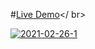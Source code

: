 #<a href="react-chat-app-wasi.surge.sh">Live Demo</a></ br>

<a href="https://ibb.co/Zg203qh"><img src="https://i.ibb.co/bvbkxcr/2021-02-26-1.png" alt="2021-02-26-1" border="0"></a>


